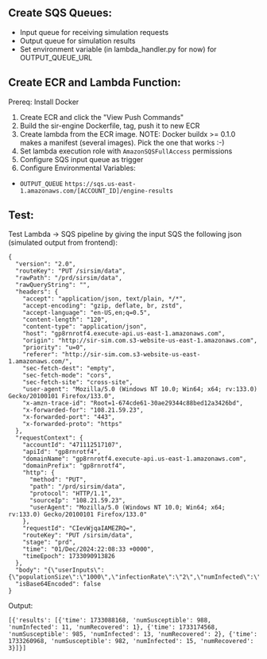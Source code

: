 ## Create SQS Queues:

- Input queue for receiving simulation requests
- Output queue for simulation results
- Set environment variable (in lambda_handler.py for now) for OUTPUT_QUEUE_URL

## Create ECR and Lambda Function:

Prereq: Install Docker

1. Create ECR and click the "View Push Commands"
2. Build the sir-engine Dockerfile, tag, push it to new ECR
3. Create lambda from the ECR image. NOTE: Docker buildx >= 0.1.0 makes a manifest (several images). Pick the one that works :-)
4. Set lambda execution role with `AmazonSQSFullAccess` permissions
5. Configure SQS input queue as trigger
6. Configure Environmental Variables:

- `OUTPUT_QUEUE` `https://sqs.us-east-1.amazonaws.com/[ACCOUNT_ID]/engine-results`

## Test:

Test Lambda -> SQS pipeline by giving the input SQS the following json (simulated output from frontend):

```
{
  "version": "2.0",
  "routeKey": "PUT /sirsim/data",
  "rawPath": "/prd/sirsim/data",
  "rawQueryString": "",
  "headers": {
    "accept": "application/json, text/plain, */*",
    "accept-encoding": "gzip, deflate, br, zstd",
    "accept-language": "en-US,en;q=0.5",
    "content-length": "120",
    "content-type": "application/json",
    "host": "gp8rnrotf4.execute-api.us-east-1.amazonaws.com",
    "origin": "http://sir-sim.com.s3-website-us-east-1.amazonaws.com",
    "priority": "u=0",
    "referer": "http://sir-sim.com.s3-website-us-east-1.amazonaws.com/",
    "sec-fetch-dest": "empty",
    "sec-fetch-mode": "cors",
    "sec-fetch-site": "cross-site",
    "user-agent": "Mozilla/5.0 (Windows NT 10.0; Win64; x64; rv:133.0) Gecko/20100101 Firefox/133.0",
    "x-amzn-trace-id": "Root=1-674cde61-30ae29344c88bed12a3426bd",
    "x-forwarded-for": "108.21.59.23",
    "x-forwarded-port": "443",
    "x-forwarded-proto": "https"
  },
  "requestContext": {
    "accountId": "471112517107",
    "apiId": "gp8rnrotf4",
    "domainName": "gp8rnrotf4.execute-api.us-east-1.amazonaws.com",
    "domainPrefix": "gp8rnrotf4",
    "http": {
      "method": "PUT",
      "path": "/prd/sirsim/data",
      "protocol": "HTTP/1.1",
      "sourceIp": "108.21.59.23",
      "userAgent": "Mozilla/5.0 (Windows NT 10.0; Win64; x64; rv:133.0) Gecko/20100101 Firefox/133.0"
    },
    "requestId": "CIevWjqaIAMEZRQ=",
    "routeKey": "PUT /sirsim/data",
    "stage": "prd",
    "time": "01/Dec/2024:22:08:33 +0000",
    "timeEpoch": 1733090913826
  },
  "body": "{\"userInputs\":{\"populationSize\":\"1000\",\"infectionRate\":\"2\",\"numInfected\":\"100\",\"recoveryRate\":\"5\",\"timeStepsDays\":\"10\"}}",
  "isBase64Encoded": false
}
```

Output:

```
[{'results': [{'time': 1733088168, 'numSusceptible': 988, 'numInfected': 11, 'numRecovered': 1}, {'time': 1733174568, 'numSusceptible': 985, 'numInfected': 13, 'numRecovered': 2}, {'time': 1733260968, 'numSusceptible': 982, 'numInfected': 15, 'numRecovered': 3}]}]
```
